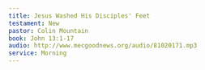 ```yaml
---
title: Jesus Washed His Disciples' Feet
testament: New
pastor: Colin Mountain
book: John 13:1-17
audio: http://www.mecgoodnews.org/audio/81020171.mp3
service: Morning
---
```


